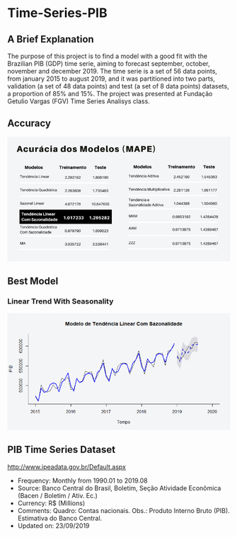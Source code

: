 # Time-Series-PIB

## A Brief Explanation
The purpose of this project is to find a model with a good fit with the Brazilian PIB (GDP) time serie, aiming to forecast september, october, november and december 2019. The time serie is a set of 56 data points, from january 2015 to august 2019, and it was partitioned into two parts, validation (a set of 48 data points) and test (a set of 8 data points) datasets, a proportion of 85% and 15%. The project was presented at Fundação Getulio Vargas (FGV) Time Series Analisys class.

## Accuracy
![Accuracy of Models](https://github.com/ricardobreis/Time-Series-PIB/blob/master/Accuracy.PNG)

## Best Model
### Linear Trend With Seasonality
![PIB - Time Series](https://github.com/ricardobreis/Time-Series-PIB/blob/master/Best%20Model-%20tendencia%20linear%20com%20sazonalidade.png)

## PIB Time Series Dataset
http://www.ipeadata.gov.br/Default.aspx

- Frequency: Monthly from 1990.01 to 2019.08
- Source: Banco Central do Brasil, Boletim, Seção Atividade Econômica (Bacen / Boletim / Ativ. Ec.)
- Currency: R$ (Millions)
- Comments: Quadro: Contas nacionais. Obs.: Produto Interno Bruto (PIB). Estimativa do Banco Central.
- Updated on: 23/09/2019
